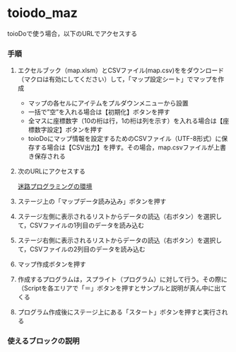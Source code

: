 # toiodo_maz

toioDoで使う場合，以下のURLでアクセスする

### 手順
1. エクセルブック（map.xlsm）とCSVファイル(map.csv)ををダウンロード（マクロは有効にしてください）して，「マップ設定シート」でマップを作成
   * マップの各セルにアイテムをプルダウンメニューから設置
   * 一括で”空”を入れる場合は【初期化】ボタンを押す
   * 全マスに座標数字（10の桁は行，1の桁は列を示す）を入れる場合は【座標数字設定】ボタンを押す
   * toioDoにマップ情報を設定するためのCSVファイル（UTF-8形式）に保存する場合は【CSV出力】を押す。その場合，map.csvファイルが上書き保存される
   
1. 次のURLにアクセスする

   [迷路プログラミングの環境](https://toio.github.io/toio-visual-programming/beta/?project=https://github.com/oomori-kun/toiodo_maz/blob/main/toiodo_maz.sb3)
   
1. ステージ上の「マップデータ読み込み」ボタンを押す
2. ステージ左側に表示されるリストからデータの読込（右ボタン）を選択して，CSVファイルの1列目のデータを読み込む
3. ステージ右側に表示されるリストからデータの読込（右ボタン）を選択して，CSVファイルの2列目のデータを読み込む
4. マップ作成ボタンを押す
5. 作成するプログラムは，スプライト（プログラム）に対して行う。その際に（Scriptを各エリアで「＝」ボタンを押すとサンプルと説明が真ん中に出てくる
6. プログラム作成後にステージ上にある「スタート」ボタンを押すと実行される

### 使えるブロックの説明
